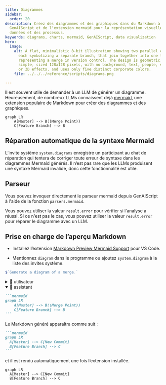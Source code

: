 ```yaml
---
title: Diagrammes
sidebar:
  order: 20
description: Créez des diagrammes et des graphiques dans du Markdown à l'aide de
  GenAIScript et de l'extension mermaid pour la représentation visuelle des
  données et des processus.
keywords: diagrams, charts, mermaid, GenAIScript, data visualization
hero:
  image:
    alt: A flat, minimalistic 8-bit illustration showing two parallel colored lines,
      each symbolizing a separate branch, that join together into one line,
      representing a merge in version control. The design is geometric, strictly
      simple, sized 128x128 pixels, with no background, text, people, shading,
      or 3D effects, and uses only five distinct corporate colors.
    file: ../../../reference/scripts/diagrams.png

---
```


Il est souvent utile de demander à un LLM de générer un diagramme. Heureusement, de nombreux LLMs connaissent déjà [mermaid](https://mermaid.js.org/), une extension populaire de Markdown pour créer des diagrammes et des graphiques.

```mermaid
graph LR
    A[Master] --> B((Merge Point))
    C[Feature Branch] --> B
```

## Réparation automatique de la syntaxe Mermaid

L’invite système `system.diagrams` enregistre un participant au chat de réparation qui tentera de corriger toute erreur de syntaxe dans les diagrammes Mermaid générés. Il n’est pas rare que les LLMs produisent une syntaxe Mermaid invalide, donc cette fonctionnalité est utile.

## Parseur

Vous pouvez invoquer directement le parseur mermaid depuis GenAIScript à l'aide de la fonction `parsers.mermaid`.

Vous pouvez utiliser la valeur `result.error` pour vérifier si l'analyse a réussi. Si ce n'est pas le cas, vous pouvez utiliser la valeur `result.error` pour réparer le diagramme avec un LLM.

## Prise en charge de l’aperçu Markdown

* Installez l’extension [Markdown Preview Mermaid Support](https://marketplace.visualstudio.com/items?itemName=bierner.markdown-mermaid) pour VS Code.

* Mentionnez `diagram` dans le programme ou ajoutez `system.diagram` à la liste des invites système.

```js
$`Generate a diagram of a merge.`
```

<details>
  <summary>👤 utilisateur</summary>

  ```markdown wrap
  Generate a diagram of a merge.
  ```
</details>

<details open>
  <summary>🤖 assistant </summary>

  ````markdown wrap
  ```mermaid
  graph LR
      A[Master] --> B((Merge Point))
      C[Feature Branch] --> B
  ```
  ````
</details>

Le Markdown généré apparaîtra comme suit :

````markdown
```mermaid
graph LR
  A[Master] --> C[New Commit]
  B[Feature Branch] --> C
```
````

et il est rendu automatiquement une fois l’extension installée.

```mermaid
graph LR
  A[Master] --> C[New Commit]
  B[Feature Branch] --> C
```
